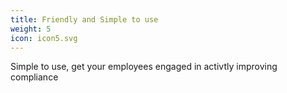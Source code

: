 ```yaml
---
title: Friendly and Simple to use
weight: 5
icon: icon5.svg
---
```


Simple to use, get your employees engaged in activtly improving compliance